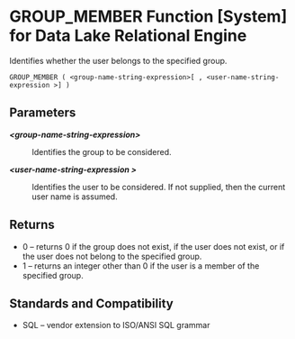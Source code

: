 <!-- loioa554c89b84f210158881bb412d8dc9e9 -->

# GROUP\_MEMBER Function \[System\] for Data Lake Relational Engine

Identifies whether the user belongs to the specified group.



```
GROUP_MEMBER ( <group-name-string-expression>[ , <user-name-string-expression >] )
```



<a name="loioa554c89b84f210158881bb412d8dc9e9__iq_refbb_572"/>

## Parameters


<dl>
<dt><b>

*<group-name-string-expression\>*

</b></dt>
<dd>

Identifies the group to be considered.



</dd><dt><b>

*<user-name-string-expression \>*

</b></dt>
<dd>

Identifies the user to be considered. If not supplied, then the current user name is assumed.



</dd>
</dl>



<a name="loioa554c89b84f210158881bb412d8dc9e9__iq_refbb_574"/>

## Returns

-   0 – returns 0 if the group does not exist, if the user does not exist, or if the user does not belong to the specified group.
-   1 – returns an integer other than 0 if the user is a member of the specified group.



<a name="loioa554c89b84f210158881bb412d8dc9e9__iq_refbb_576"/>

## Standards and Compatibility

-   SQL – vendor extension to ISO/ANSI SQL grammar

